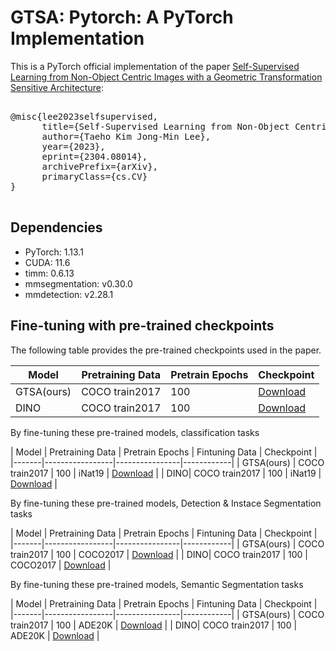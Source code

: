 # GTSA: Pytorch: A PyTorch Implementation

This is a PyTorch official implementation of the paper [Self-Supervised Learning from Non-Object Centric Images with a Geometric Transformation Sensitive Architecture](http://arxiv.org/abs/2304.08014):

<pre>

@misc{lee2023selfsupervised,
      title={Self-Supervised Learning from Non-Object Centric Images with a Geometric Transformation Sensitive Architecture}, 
      author={Taeho Kim Jong-Min Lee},
      year={2023},
      eprint={2304.08014},
      archivePrefix={arXiv},
      primaryClass={cs.CV}
}

</pre>

## Dependencies

- PyTorch: 1.13.1
- CUDA: 11.6
- timm: 0.6.13
- mmsegmentation: v0.30.0
- mmdetection: v2.28.1

## Fine-tuning with pre-trained checkpoints

The following table provides the pre-trained checkpoints used in the paper.

| Model | Pretraining Data | Pretrain Epochs | Checkpoint |
|-------|-----------------|----------------|------------|
| GTSA(ours) | COCO train2017 | 100 | [Download](https://example.com/checkpoint_1) |
| DINO| COCO train2017  | 100 | [Download](https://example.com/checkpoint_2) |


By fine-tuning these pre-trained models, classification tasks

| Model | Pretraining Data | Pretrain Epochs | Fintuning Data |  Checkpoint |
|-------|-----------------|----------------|------------|
| GTSA(ours) | COCO train2017 | 100 | iNat19 | [Download](https://example.com/checkpoint_1) |
| DINO| COCO train2017  | 100 | iNat19 |  [Download](https://example.com/checkpoint_2) |

By fine-tuning these pre-trained models, Detection & Instace Segmentation tasks

| Model | Pretraining Data | Pretrain Epochs | Fintuning Data |  Checkpoint |
|-------|-----------------|----------------|------------|
| GTSA(ours) | COCO train2017 | 100 | COCO2017 | [Download](https://example.com/checkpoint_1) |
| DINO| COCO train2017  | 100 | COCO2017 |  [Download](https://example.com/checkpoint_2) |

By fine-tuning these pre-trained models, Semantic Segmentation tasks

| Model | Pretraining Data | Pretrain Epochs | Fintuning Data |  Checkpoint |
|-------|-----------------|----------------|------------|
| GTSA(ours) | COCO train2017 | 100 | ADE20K | [Download](https://example.com/checkpoint_1) |
| DINO| COCO train2017  | 100 | ADE20K |  [Download](https://example.com/checkpoint_2) |





